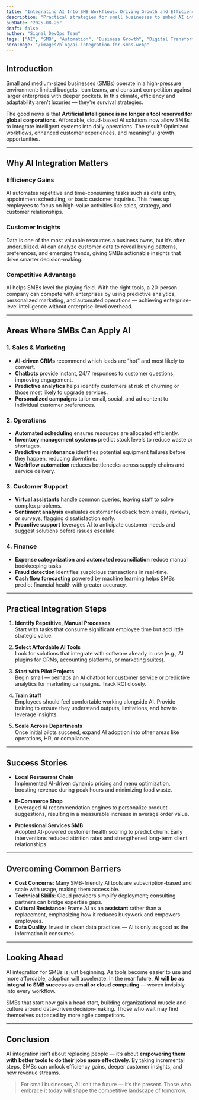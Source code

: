 ```yaml
---
title: "Integrating AI Into SMB Workflows: Driving Growth and Efficiency"
description: "Practical strategies for small businesses to embed AI into daily operations and unlock new revenue, leads, and customer value."
pubDate: "2025-08-26"
draft: false
author: "Signal DevOps Team"
tags: ["AI", "SMB", "Automation", "Business Growth", "Digital Transformation"]
heroImage: "/images/blog/ai-integration-for-smbs.webp"
---
```


## Introduction

Small and medium-sized businesses (SMBs) operate in a high-pressure environment: limited budgets, lean teams, and constant competition against larger enterprises with deeper pockets. In this climate, efficiency and adaptability aren’t luxuries — they’re survival strategies.  

The good news is that **Artificial Intelligence is no longer a tool reserved for global corporations**. Affordable, cloud-based AI solutions now allow SMBs to integrate intelligent systems into daily operations. The result? Optimized workflows, enhanced customer experiences, and meaningful growth opportunities.

---

## Why AI Integration Matters

### Efficiency Gains  
AI automates repetitive and time-consuming tasks such as data entry, appointment scheduling, or basic customer inquiries. This frees up employees to focus on high-value activities like sales, strategy, and customer relationships.

### Customer Insights  
Data is one of the most valuable resources a business owns, but it’s often underutilized. AI can analyze customer data to reveal buying patterns, preferences, and emerging trends, giving SMBs actionable insights that drive smarter decision-making.

### Competitive Advantage  
AI helps SMBs level the playing field. With the right tools, a 20-person company can compete with enterprises by using predictive analytics, personalized marketing, and automated operations — achieving enterprise-level intelligence without enterprise-level overhead.

---

## Areas Where SMBs Can Apply AI

### 1. Sales & Marketing
- **AI-driven CRMs** recommend which leads are “hot” and most likely to convert.  
- **Chatbots** provide instant, 24/7 responses to customer questions, improving engagement.  
- **Predictive analytics** helps identify customers at risk of churning or those most likely to upgrade services.  
- **Personalized campaigns** tailor email, social, and ad content to individual customer preferences.

### 2. Operations
- **Automated scheduling** ensures resources are allocated efficiently.  
- **Inventory management systems** predict stock levels to reduce waste or shortages.  
- **Predictive maintenance** identifies potential equipment failures before they happen, reducing downtime.  
- **Workflow automation** reduces bottlenecks across supply chains and service delivery.

### 3. Customer Support
- **Virtual assistants** handle common queries, leaving staff to solve complex problems.  
- **Sentiment analysis** evaluates customer feedback from emails, reviews, or surveys, flagging dissatisfaction early.  
- **Proactive support** leverages AI to anticipate customer needs and suggest solutions before issues escalate.

### 4. Finance
- **Expense categorization** and **automated reconciliation** reduce manual bookkeeping tasks.  
- **Fraud detection** identifies suspicious transactions in real-time.  
- **Cash flow forecasting** powered by machine learning helps SMBs predict financial health with greater accuracy.

---

## Practical Integration Steps

1. **Identify Repetitive, Manual Processes**  
   Start with tasks that consume significant employee time but add little strategic value.

2. **Select Affordable AI Tools**  
   Look for solutions that integrate with software already in use (e.g., AI plugins for CRMs, accounting platforms, or marketing suites).

3. **Start with Pilot Projects**  
   Begin small — perhaps an AI chatbot for customer service or predictive analytics for marketing campaigns. Track ROI closely.

4. **Train Staff**  
   Employees should feel comfortable working alongside AI. Provide training to ensure they understand outputs, limitations, and how to leverage insights.

5. **Scale Across Departments**  
   Once initial pilots succeed, expand AI adoption into other areas like operations, HR, or compliance.

---

## Success Stories

- **Local Restaurant Chain**  
  Implemented AI-driven dynamic pricing and menu optimization, boosting revenue during peak hours and minimizing food waste.  

- **E-Commerce Shop**  
  Leveraged AI recommendation engines to personalize product suggestions, resulting in a measurable increase in average order value.  

- **Professional Services SMB**  
  Adopted AI-powered customer health scoring to predict churn. Early interventions reduced attrition rates and strengthened long-term client relationships.  

---

## Overcoming Common Barriers

- **Cost Concerns**: Many SMB-friendly AI tools are subscription-based and scale with usage, making them accessible.  
- **Technical Skills**: Cloud providers simplify deployment; consulting partners can bridge expertise gaps.  
- **Cultural Resistance**: Frame AI as an **assistant** rather than a replacement, emphasizing how it reduces busywork and empowers employees.  
- **Data Quality**: Invest in clean data practices — AI is only as good as the information it consumes.

---

## Looking Ahead

AI integration for SMBs is just beginning. As tools become easier to use and more affordable, adoption will accelerate. In the near future, **AI will be as integral to SMB success as email or cloud computing** — woven invisibly into every workflow.

SMBs that start now gain a head start, building organizational muscle and culture around data-driven decision-making. Those who wait may find themselves outpaced by more agile competitors.

---

## Conclusion

AI integration isn’t about replacing people — it’s about **empowering them with better tools to do their jobs more effectively**. By taking incremental steps, SMBs can unlock efficiency gains, deeper customer insights, and new revenue streams.  

> For small businesses, AI isn’t the future — it’s the present. Those who embrace it today will shape the competitive landscape of tomorrow.
